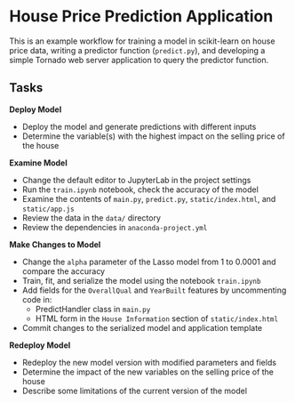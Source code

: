 # House Price Prediction Application

This is an example workflow for training a model in scikit-learn on house price
data, writing a predictor function (`predict.py`), and developing a simple
Tornado web server application to query the predictor function.

## Tasks

**Deploy Model**

* Deploy the model and generate predictions with different inputs
* Determine the variable(s) with the highest impact on the selling price of the
  house

**Examine Model**

* Change the default editor to JupyterLab in the project settings
* Run the `train.ipynb` notebook, check the accuracy of the model
* Examine the contents of `main.py`, `predict.py`, `static/index.html`, and
  `static/app.js`
* Review the data in the `data/` directory
* Review the dependencies in `anaconda-project.yml`

**Make Changes to Model**

* Change the `alpha` parameter of the Lasso model from 1 to 0.0001 and compare
  the accuracy
* Train, fit, and serialize the model using the notebook `train.ipynb`
* Add fields for the `OverallQual` and `YearBuilt` features by uncommenting code
  in:
  * PredictHandler class in `main.py`
  * HTML form in the `House Information` section of `static/index.html`
* Commit changes to the serialized model and application template

**Redeploy Model**

* Redeploy the new model version with modified parameters and fields
* Determine the impact of the new variables on the selling price of the house
* Describe some limitations of the current version of the model
